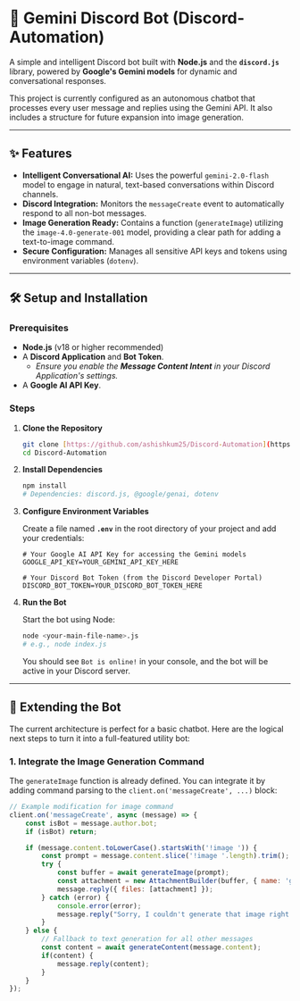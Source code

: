 # 🤖 Gemini Discord Bot (Discord-Automation)

A simple and intelligent Discord bot built with **Node.js** and the **`discord.js`** library, powered by **Google's Gemini models** for dynamic and conversational responses.

This project is currently configured as an autonomous chatbot that processes every user message and replies using the Gemini API. It also includes a structure for future expansion into image generation.

---

## ✨ Features

* **Intelligent Conversational AI:** Uses the powerful `gemini-2.0-flash` model to engage in natural, text-based conversations within Discord channels.
* **Discord Integration:** Monitors the `messageCreate` event to automatically respond to all non-bot messages.
* **Image Generation Ready:** Contains a function (`generateImage`) utilizing the `image-4.0-generate-001` model, providing a clear path for adding a text-to-image command.
* **Secure Configuration:** Manages all sensitive API keys and tokens using environment variables (`dotenv`).

---

## 🛠️ Setup and Installation

### Prerequisites

* **Node.js** (v18 or higher recommended)
* A **Discord Application** and **Bot Token**.
    * *Ensure you enable the **Message Content Intent** in your Discord Application's settings.*
* A **Google AI API Key**.

### Steps

1.  **Clone the Repository**

    ```bash
    git clone [https://github.com/ashishkum25/Discord-Automation](https://github.com/ashishkum25/Discord-Automation)
    cd Discord-Automation
    ```

2.  **Install Dependencies**

    ```bash
    npm install
    # Dependencies: discord.js, @google/genai, dotenv
    ```

3.  **Configure Environment Variables**

    Create a file named **`.env`** in the root directory of your project and add your credentials:

    ```env
    # Your Google AI API Key for accessing the Gemini models
    GOOGLE_API_KEY=YOUR_GEMINI_API_KEY_HERE

    # Your Discord Bot Token (from the Discord Developer Portal)
    DISCORD_BOT_TOKEN=YOUR_DISCORD_BOT_TOKEN_HERE
    ```

4.  **Run the Bot**

    Start the bot using Node:

    ```bash
    node <your-main-file-name>.js 
    # e.g., node index.js
    ```

    You should see `Bot is online!` in your console, and the bot will be active in your Discord server.

---

## 🚀 Extending the Bot

The current architecture is perfect for a basic chatbot. Here are the logical next steps to turn it into a full-featured utility bot:

### 1. Integrate the Image Generation Command

The `generateImage` function is already defined. You can integrate it by adding command parsing to the `client.on('messageCreate', ...)` block:

```javascript
// Example modification for image command
client.on('messageCreate', async (message) => {
    const isBot = message.author.bot;
    if (isBot) return;

    if (message.content.toLowerCase().startsWith('!image ')) {
        const prompt = message.content.slice('!image '.length).trim();
        try {
            const buffer = await generateImage(prompt);
            const attachment = new AttachmentBuilder(buffer, { name: 'generated_image.png' });
            message.reply({ files: [attachment] });
        } catch (error) {
            console.error(error);
            message.reply("Sorry, I couldn't generate that image right now.");
        }
    } else {
        // Fallback to text generation for all other messages
        const content = await generateContent(message.content);
        if(content) {
            message.reply(content);
        }
    }
});
